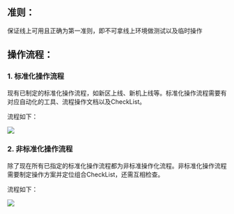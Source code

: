 ## 准则：
保证线上可用且正确为第一准则，即不可拿线上环境做测试以及临时操作

## 操作流程：
### 1. 标准化操作流程
现有已制定的标准化操作流程，如新区上线、新机上线等。标准化操作流程需要有对应自动化的工具、流程操作文档以及CheckList。

流程如下：

![](https://cdn.nlark.com/yuque/0/2024/png/43288467/1713174829594-3c97b072-f00d-4ada-a7fa-939590b450f7.png)

### 2. 非标准化操作流程
除了现在所有已指定的标准化操作流程都为非标准操作化流程。非标准化操作流程需要制定操作方案并定位组合CheckList，还需互相检查。

流程如下：

![](https://cdn.nlark.com/yuque/0/2024/png/43288467/1713174829826-25cc5f4e-f3f7-446a-b42d-61ab16bb66f8.png)

